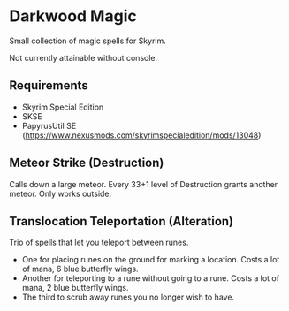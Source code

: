 # Darkwood Magic

Small collection of magic spells for Skyrim.

Not currently attainable without console.

## Requirements

* Skyrim Special Edition
* SKSE
* PapyrusUtil SE (https://www.nexusmods.com/skyrimspecialedition/mods/13048)

## Meteor Strike (Destruction)
 
Calls down a large meteor. Every 33+1 level of Destruction grants another meteor. Only works outside.

## Translocation Teleportation (Alteration)

Trio of spells that let you teleport between runes.

* One for placing runes on the ground for marking a location. Costs a lot of mana, 6 blue butterfly wings.
* Another for teleporting to a rune without going to a rune. Costs a lot of mana, 2 blue butterfly wings.
* The third to scrub away runes you no longer wish to have.
